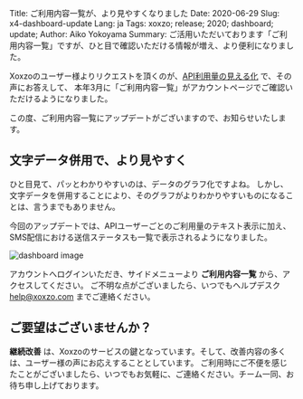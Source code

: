 Title: ご利用内容一覧が、より見やすくなりました
Date: 2020-06-29
Slug: x4-dashboard-update
Lang: ja
Tags: xoxzo; release; 2020; dashboard; update;
Author: Aiko Yokoyama
Summary: ご活用いただいております「ご利用内容一覧」ですが、ひと目で確認いただける情報が増え、より便利になりました。

Xoxzoのユーザー様よりリクエストを頂くのが、[API利用量の見える化](/2020-03-05-dashboard-release-ja.md) で、その声にお答えして、
本年3月に「ご利用内容一覧」がアカウントページでご確認いただけるようになりました。

この度、ご利用内容一覧にアップデートがございますので、お知らせいたします。

## 文字データ併用で、より見やすく

ひと目見て、パッとわかりやすいのは、データのグラフ化ですよね。
しかし、文字データを併用することにより、そのグラフがよりわかりやすいものになることは、言うまでもありません。

今回のアップデートでは、APIユーザーごとのご利用量のテキスト表示に加え、SMS配信における送信ステータスも一覧で表示されるようになりました。

![dashboard image](/images/usagedashboard-20200629ja.jpg)

アカウントへログインいただき、サイドメニューより **ご利用内容一覧** から、アクセスしてください。
ご不明な点がございましたら、いつでもヘルプデスク help@xoxzo.com までご連絡ください。

## ご要望はございませんか？

**継続改善** は、Xoxzoのサービスの鍵となっています。そして、改善内容の多くは、ユーザー様の声にお応えすることとしています。
ご利用時にご不便を感じたことがございましたら、いつでもお気軽に、ご連絡ください。チーム一同、お待ち申し上げております。
